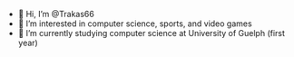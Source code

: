 - 👋 Hi, I’m @Trakas66
- 👀 I’m interested in computer science, sports, and video games
- 🌱 I’m currently studying computer science at University of Guelph (first year)
